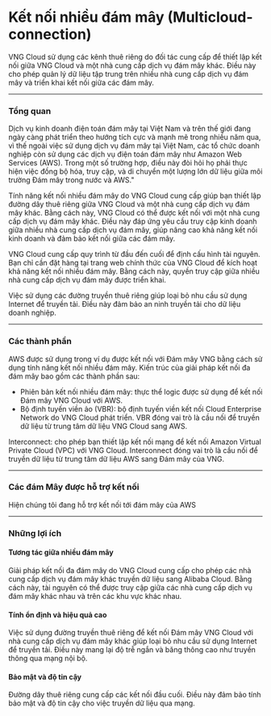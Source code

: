 # Kết nối nhiều đám mây (Multicloud-connection)

VNG Cloud sử dụng các kênh thuê riêng do đối tác cung cấp để thiết lập kết nối giữa VNG Cloud và một nhà cung cấp dịch vụ đám mây khác. Điều này cho phép quản lý dữ liệu tập trung trên nhiều nhà cung cấp dịch vụ đám mây và triển khai kết nối giữa các đám mây.

***

### **Tổng quan** 

Dịch vụ kinh doanh điện toán đám mây tại Việt Nam và trên thế giới đang ngày càng phát triển theo hướng tích cực và mạnh mẽ trong nhiều năm qua, vì thế ngoài việc sử dụng dịch vụ đám mây tại Việt Nam, các tổ chức doanh nghiệp còn sử dụng các dịch vụ điện toán đám mây như Amazon Web Services (AWS). Trong một số trường hợp, điều này đòi hỏi họ phải thực hiện việc đồng bộ hóa, truy cập, và di chuyển một lượng lớn dữ liệu giữa môi trường Đám mây trong nước và AWS."

Tính năng kết nối nhiều đám mây do VNG Cloud cung cấp giúp bạn thiết lập đường dây thuê riêng giữa VNG Cloud và một nhà cung cấp dịch vụ đám mây khác. Bằng cách này, VNG Cloud có thể được kết nối với một nhà cung cấp dịch vụ đám mây khác. Điều này đáp ứng yêu cầu truy cập kinh doanh giữa nhiều nhà cung cấp dịch vụ đám mây, giúp nâng cao khả năng kết nối kinh doanh và đảm bảo kết nối giữa các đám mây.

VNG Cloud cung cấp quy trình từ đầu đến cuối để định cấu hình tài nguyên. Bạn chỉ cần đặt hàng tại trang web chính thức của VNG Cloud để kích hoạt khả năng kết nối nhiều đám mây. Bằng cách này, quyền truy cập giữa nhiều nhà cung cấp dịch vụ đám mây được triển khai.

Việc sử dụng các đường truyền thuê riêng giúp loại bỏ nhu cầu sử dụng Internet để truyền tải. Điều này đảm bảo an ninh truyền tải cho dữ liệu doanh nghiệp.

***

### **Các thành phần** 

AWS được sử dụng trong ví dụ được kết nối với Đám mây VNG bằng cách sử dụng tính năng kết nối nhiều đám mây. Kiến trúc của giải pháp kết nối đa đám mây bao gồm các thành phần sau:

* Phiên bản kết nối nhiều đám mây: thực thể logic được sử dụng để kết nối Đám mây VNG Cloud với AWS.
* Bộ định tuyến viền ảo (VBR): bộ định tuyến viền kết nối Cloud Enterprise Network do VNG Cloud phát triển. VBR đóng vai trò là cầu nối để truyền dữ liệu từ trung tâm dữ liệu VNG Cloud sang AWS.

Interconnect: cho phép bạn thiết lập kết nối mạng để kết nối Amazon Virtual Private Cloud (VPC) với VNG Cloud. Interconnect đóng vai trò là cầu nối để truyền dữ liệu từ trung tâm dữ liệu AWS sang Đám mây của VNG.

***

### **Các đám Mây được hỗ trợ kết nối** 

Hiện chúng tôi đang hỗ trợ kết nối tới đám mây của AWS

***

### **Những lợi ích** 

#### Tương tác giữa nhiều đám mây 

Giải pháp kết nối đa đám mây do VNG Cloud cung cấp cho phép các nhà cung cấp dịch vụ đám mây khác truyền dữ liệu sang Alibaba Cloud. Bằng cách này, tài nguyên có thể được truy cập giữa các nhà cung cấp dịch vụ đám mây khác nhau và trên các khu vực khác nhau.

#### Tính ổn định và hiệu quả cao 

Việc sử dụng đường truyền thuê riêng để kết nối Đám mây VNG Cloud với nhà cung cấp dịch vụ đám mây khác giúp loại bỏ nhu cầu sử dụng Internet để truyền tải. Điều này mang lại độ trễ ngắn và băng thông cao như truyền thông qua mạng nội bộ.

#### Bảo mật và độ tin cậy 

Đường dây thuê riêng cung cấp các kết nối đầu cuối. Điều này đảm bảo tính bảo mật và độ tin cậy cho việc truyền dữ liệu qua mạng.
